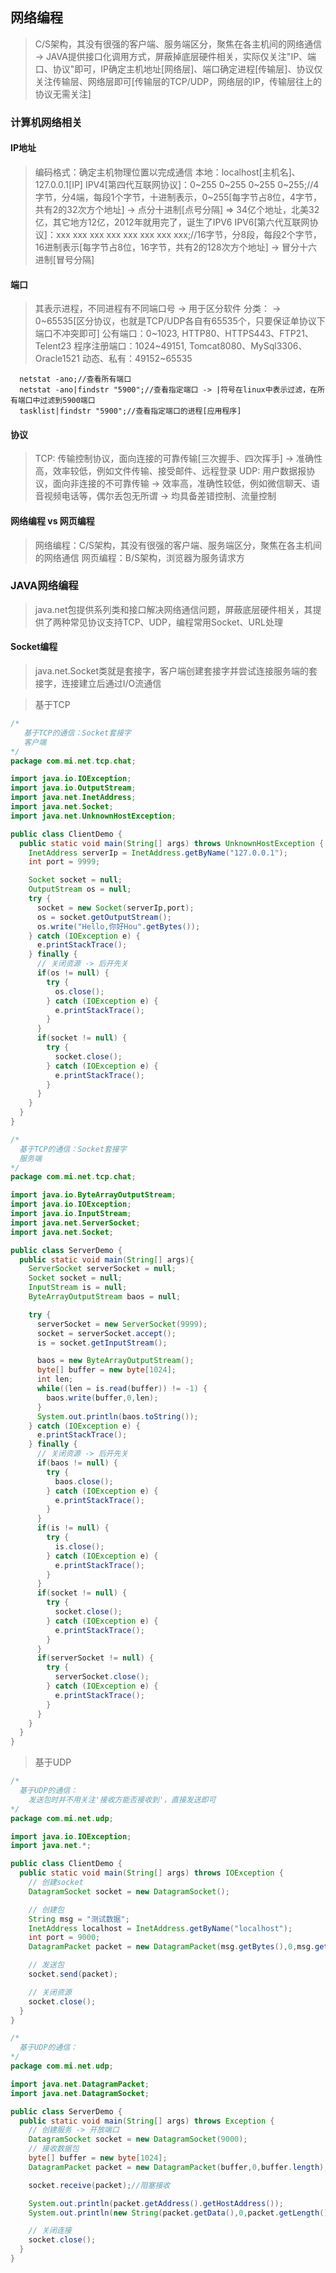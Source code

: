 ## 网络编程
> C/S架构，其没有很强的客户端、服务端区分，聚焦在各主机间的网络通信 -> JAVA提供接口化调用方式，屏蔽掉底层硬件相关，实际仅关注"IP、端口、协议"即可，IP确定主机地址[网络层]、端口确定进程[传输层]、协议仅关注传输层、网络层即可[传输层的TCP/UDP，网络层的IP，传输层往上的协议无需关注]

### 计算机网络相关
#### IP地址
> 编码格式：确定主机物理位置以完成通信
> 本地：localhost[主机名]、127.0.0.1[IP]
> IPV4[第四代互联网协议]：0~255 0~255 0~255 0~255;//4字节，分4端，每段1个字节，十进制表示，0~255[每字节占8位，4字节，共有2的32次方个地址] -> 点分十进制[点号分隔] => 34亿个地址，北美32亿，其它地方12亿，2012年就用完了，诞生了IPV6
> IPV6[第六代互联网协议]：xxx xxx xxx xxx xxx xxx xxx xxx;//16字节，分8段，每段2个字节，16进制表示[每字节占8位，16字节，共有2的128次方个地址] -> 冒分十六进制[冒号分隔]

#### 端口
> 其表示进程，不同进程有不同端口号 -> 用于区分软件
> 分类：
>    -> 0~65535[区分协议，也就是TCP/UDP各自有65535个，只要保证单协议下端口不冲突即可]
>    公有端口：0~1023, HTTP80、HTTPS443、FTP21、Telent23
>    程序注册端口：1024~49151, Tomcat8080、MySql3306、Oracle1521
>    动态、私有：49152~65535
```shell
  netstat -ano;//查看所有端口
  netstat -ano|findstr "5900";//查看指定端口 -> |符号在linux中表示过滤，在所有端口中过滤到5900端口
  tasklist|findstr "5900";//查看指定端口的进程[应用程序]
``` 

#### 协议
> TCP: 传输控制协议，面向连接的可靠传输[三次握手、四次挥手] -> 准确性高，效率较低，例如文件传输、接受邮件、远程登录
> UDP: 用户数据报协议，面向非连接的不可靠传输 -> 效率高，准确性较低，例如微信聊天、语音视频电话等，偶尔丢包无所谓
> -> 均具备差错控制、流量控制

#### 网络编程 vs 网页编程
> 网络编程：C/S架构，其没有很强的客户端、服务端区分，聚焦在各主机间的网络通信
> 网页编程：B/S架构，浏览器为服务请求方


### JAVA网络编程
> java.net包提供系列类和接口解决网络通信问题，屏蔽底层硬件相关，其提供了两种常见协议支持TCP、UDP，编程常用Socket、URL处理

#### Socket编程
> java.net.Socket类就是套接字，客户端创建套接字并尝试连接服务端的套接字，连接建立后通过I/O流通信

> 基于TCP
```java
/*
   基于TCP的通信：Socket套接字
   客户端
*/
package com.mi.net.tcp.chat;

import java.io.IOException;
import java.io.OutputStream;
import java.net.InetAddress;
import java.net.Socket;
import java.net.UnknownHostException;

public class ClientDemo {
  public static void main(String[] args) throws UnknownHostException {
    InetAddress serverIp = InetAddress.getByName("127.0.0.1");
    int port = 9999;

    Socket socket = null;
    OutputStream os = null;
    try {
      socket = new Socket(serverIp,port);
      os = socket.getOutputStream();
      os.write("Hello,你好Hou".getBytes());
    } catch (IOException e) {
      e.printStackTrace();
    } finally {
      // 关闭资源 -> 后开先关
      if(os != null) {
        try {
          os.close();
        } catch (IOException e) {
          e.printStackTrace();
        }
      }
      if(socket != null) {
        try {
          socket.close();
        } catch (IOException e) {
          e.printStackTrace();
        }
      }
    }
  }
}

/*
  基于TCP的通信：Socket套接字
  服务端
*/
package com.mi.net.tcp.chat;

import java.io.ByteArrayOutputStream;
import java.io.IOException;
import java.io.InputStream;
import java.net.ServerSocket;
import java.net.Socket;

public class ServerDemo {
  public static void main(String[] args){
    ServerSocket serverSocket = null;
    Socket socket = null;
    InputStream is = null;
    ByteArrayOutputStream baos = null;

    try {
      serverSocket = new ServerSocket(9999);
      socket = serverSocket.accept();
      is = socket.getInputStream();

      baos = new ByteArrayOutputStream();
      byte[] buffer = new byte[1024];
      int len;
      while((len = is.read(buffer)) != -1) {
        baos.write(buffer,0,len);
      }
      System.out.println(baos.toString());
    } catch (IOException e) {
      e.printStackTrace();
    } finally {
      // 关闭资源 -> 后开先关
      if(baos != null) {
        try {
          baos.close();
        } catch (IOException e) {
          e.printStackTrace();
        }
      }
      if(is != null) {
        try {
          is.close();
        } catch (IOException e) {
          e.printStackTrace();
        }
      }
      if(socket != null) {
        try {
          socket.close();
        } catch (IOException e) {
          e.printStackTrace();
        }
      }
      if(serverSocket != null) {
        try {
          serverSocket.close();
        } catch (IOException e) {
          e.printStackTrace();
        }
      }
    }
  }
}
```

> 基于UDP
```java
/*
  基于UDP的通信：
    发送包时并不用关注'接收方能否接收到'，直接发送即可
*/
package com.mi.net.udp;

import java.io.IOException;
import java.net.*;

public class ClientDemo {
  public static void main(String[] args) throws IOException {
    // 创建socket
    DatagramSocket socket = new DatagramSocket();

    // 创建包
    String msg = "测试数据";
    InetAddress localhost = InetAddress.getByName("localhost");
    int port = 9000;
    DatagramPacket packet = new DatagramPacket(msg.getBytes(),0,msg.getBytes().length,localhost,port);

    // 发送包
    socket.send(packet);

    // 关闭资源
    socket.close();
  }
}

/*
  基于UDP的通信：
*/
package com.mi.net.udp;

import java.net.DatagramPacket;
import java.net.DatagramSocket;

public class ServerDemo {
  public static void main(String[] args) throws Exception {
    // 创建服务 -> 开放端口
    DatagramSocket socket = new DatagramSocket(9000);
    // 接收数据包
    byte[] buffer = new byte[1024];
    DatagramPacket packet = new DatagramPacket(buffer,0,buffer.length);

    socket.receive(packet);//阻塞接收

    System.out.println(packet.getAddress().getHostAddress());
    System.out.println(new String(packet.getData(),0,packet.getLength()));

    // 关闭连接
    socket.close();
  }
}
```